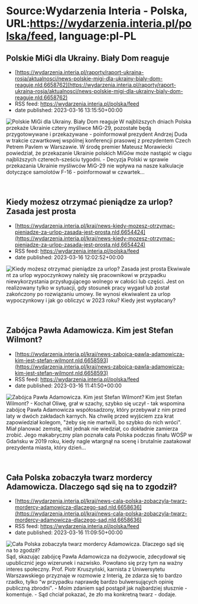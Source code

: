 # Source:Wydarzenia Interia - Polska, URL:https://wydarzenia.interia.pl/polska/feed, language:pl-PL

## Polskie MiGi dla Ukrainy. Biały Dom reaguje
 - [https://wydarzenia.interia.pl/raporty/raport-ukraina-rosja/aktualnosci/news-polskie-migi-dla-ukrainy-bialy-dom-reaguje,nId,6658762](https://wydarzenia.interia.pl/raporty/raport-ukraina-rosja/aktualnosci/news-polskie-migi-dla-ukrainy-bialy-dom-reaguje,nId,6658762)
 - RSS feed: https://wydarzenia.interia.pl/polska/feed
 - date published: 2023-03-16 13:15:50+00:00

<p><a href="https://wydarzenia.interia.pl/raporty/raport-ukraina-rosja/aktualnosci/news-polskie-migi-dla-ukrainy-bialy-dom-reaguje,nId,6658762"><img align="left" alt="Polskie MiGi dla Ukrainy. Biały Dom reaguje" src="https://i.iplsc.com/polskie-migi-dla-ukrainy-bialy-dom-reaguje/000GWDJOB183QIDB-C321.jpg" /></a>W najbliższych dniach Polska przekaże Ukrainie cztery myśliwce MiG-29, pozostałe będą przygotowywane i przekazywane - poinformował prezydent Andrzej Duda w trakcie czwartkowej wspólnej konferencji prasowej z prezydentem Czech Petrem Pavlem w Warszawie. W środę premier Mateusz Morawiecki powiedział, że przekazanie Ukrainie polskich MiGów może nastąpić w ciągu najbliższych czterech-sześciu tygodni. - Decyzja Polski w sprawie przekazania Ukrainie myśliwców MiG-29 nie wpływa na nasze kalkulacje dotyczące samolotów F-16 - poinformował w czwartek...</p><br clear="all" />

## Kiedy możesz otrzymać pieniądze za urlop? Zasada jest prosta
 - [https://wydarzenia.interia.pl/kraj/news-kiedy-mozesz-otrzymac-pieniadze-za-urlop-zasada-jest-prosta,nId,6654424](https://wydarzenia.interia.pl/kraj/news-kiedy-mozesz-otrzymac-pieniadze-za-urlop-zasada-jest-prosta,nId,6654424)
 - RSS feed: https://wydarzenia.interia.pl/polska/feed
 - date published: 2023-03-16 12:02:52+00:00

<p><a href="https://wydarzenia.interia.pl/kraj/news-kiedy-mozesz-otrzymac-pieniadze-za-urlop-zasada-jest-prosta,nId,6654424"><img align="left" alt="Kiedy możesz otrzymać pieniądze za urlop? Zasada jest prosta" src="https://i.iplsc.com/kiedy-mozesz-otrzymac-pieniadze-za-urlop-zasada-jest-prosta/000GW0BWA9D3DJNN-C321.jpg" /></a>Ekwiwalent za urlop wypoczynkowy należy się pracownikowi w przypadku niewykorzystania przysługującego wolnego w całości lub części. Jest on realizowany tylko w sytuacji, gdy stosunek pracy wygasł lub został zakończony po rozwiązaniu umowy. Ile wynosi ekwiwalent za urlop wypoczynkowy i jak go obliczyć w 2023 roku? Kiedy jest wypłacany?</p><br clear="all" />

## Zabójca Pawła Adamowicza. Kim jest Stefan Wilmont?
 - [https://wydarzenia.interia.pl/kraj/news-zabojca-pawla-adamowicza-kim-jest-stefan-wilmont,nId,6658593](https://wydarzenia.interia.pl/kraj/news-zabojca-pawla-adamowicza-kim-jest-stefan-wilmont,nId,6658593)
 - RSS feed: https://wydarzenia.interia.pl/polska/feed
 - date published: 2023-03-16 11:41:50+00:00

<p><a href="https://wydarzenia.interia.pl/kraj/news-zabojca-pawla-adamowicza-kim-jest-stefan-wilmont,nId,6658593"><img align="left" alt="Zabójca Pawła Adamowicza. Kim jest Stefan Wilmont?" src="https://i.iplsc.com/zabojca-pawla-adamowicza-kim-jest-stefan-wilmont/000GWD7GINRUX89N-C321.jpg" /></a>Kim jest Stefan Wilmont? - Kochał Oliwę, grał w szachy, szybko się uczył - tak wspomina zabójcę Pawła Adamowicza współosadzony, który przebywał z nim przed laty w dwóch zakładach karnych. Na chwilę przed wyjściem zza krat zapowiedział kolegom, &quot;żeby się nie martwili, bo szybko do nich wróci&quot;. Miał planować zemstę, nikt jednak nie wiedział, co dokładnie zamierza zrobić. Jego makabryczny plan poznała cała Polska podczas finału WOŚP w Gdańsku w 2019 roku, kiedy nagle wtargnął na scenę i brutalnie zaatakował prezydenta miasta, który dzień...</p><br clear="all" />

## Cała Polska zobaczyła twarz mordercy Adamowicza. Dlaczego sąd się na to zgodził?
 - [https://wydarzenia.interia.pl/kraj/news-cala-polska-zobaczyla-twarz-mordercy-adamowicza-dlaczego-sad,nId,6658636](https://wydarzenia.interia.pl/kraj/news-cala-polska-zobaczyla-twarz-mordercy-adamowicza-dlaczego-sad,nId,6658636)
 - RSS feed: https://wydarzenia.interia.pl/polska/feed
 - date published: 2023-03-16 11:09:50+00:00

<p><a href="https://wydarzenia.interia.pl/kraj/news-cala-polska-zobaczyla-twarz-mordercy-adamowicza-dlaczego-sad,nId,6658636"><img align="left" alt="Cała Polska zobaczyła twarz mordercy Adamowicza. Dlaczego sąd się na to zgodził?" src="https://i.iplsc.com/cala-polska-zobaczyla-twarz-mordercy-adamowicza-dlaczego-sad/000GWD0L55CCOG7N-C321.jpg" /></a>Sąd, skazując zabójcę Pawła Adamowicza na dożywocie, zdecydował się upublicznić jego wizerunek i nazwisko. Powołano się przy tym na ważny interes społeczny. Prof. Piotr Kruszyński, karnista z Uniwersytetu Warszawskiego przyznaje w rozmowie z Interią, że zdarza się to bardzo rzadko, tylko &quot;w przypadku naprawdę bardzo bulwersujących opinię publiczną zbrodni&quot;. - Moim zdaniem sąd postąpił jak najbardziej słusznie - komentuje. - Sąd chciał pokazać, że zło ma konkretną twarz - dodaje. 
</p><br clear="all" />

